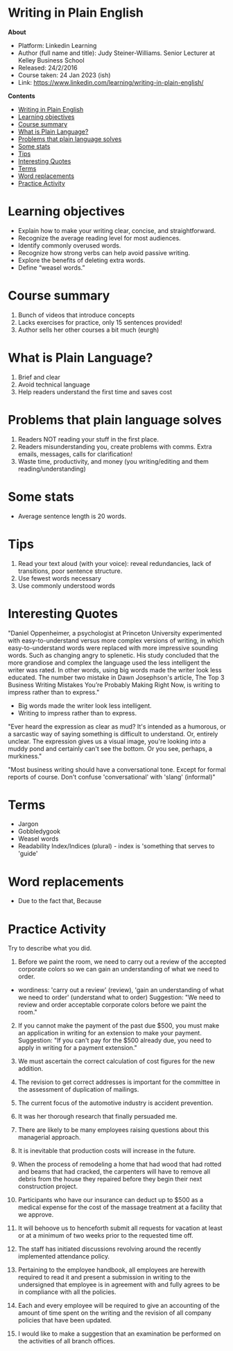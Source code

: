 # Writing in Plain English 

**About**

- Platform: Linkedin Learning
- Author (full name and title): Judy Steiner-Williams. Senior Lecturer at Kelley Business School
- Released: 24/2/2016
- Course taken: 24 Jan 2023 (ish)
- Link: https://www.linkedin.com/learning/writing-in-plain-english/

**Contents**

- [Writing in Plain English](#writing-in-plain-english)
- [Learning objectives](#learning-objectives)
- [Course summary](#course-summary)
- [What is Plain Language?](#what-is-plain-language)
- [Problems that plain language solves](#problems-that-plain-language-solves)
- [Some stats](#some-stats)
- [Tips](#tips)
- [Interesting Quotes](#interesting-quotes)
- [Terms](#terms)
- [Word replacements](#word-replacements)
- [Practice Activity](#practice-activity)

# Learning objectives

- Explain how to make your writing clear, concise, and straightforward.
- Recognize the average reading level for most audiences.
- Identify commonly overused words.
- Recognize how strong verbs can help avoid passive writing.
- Explore the benefits of deleting extra words.
- Define “weasel words.”

# Course summary

1. Bunch of videos that introduce concepts
2. Lacks exercises for practice, only 15 sentences provided!
3. Author sells her other courses a bit much (eurgh)

# What is Plain Language?

1. Brief and clear
2. Avoid technical language
3. Help readers understand the first time and saves cost

# Problems that plain language solves

1. Readers NOT reading your stuff in the first place.
2. Readers misunderstanding you, create problems with comms. Extra emails, messages, calls for clarification!
3. Waste time, productivity, and money (you writing/editing and them reading/understanding)

# Some stats

- Average sentence length is 20 words.

# Tips

1. Read your text aloud (with your voice): reveal redundancies, lack of transitions, poor sentence structure.
2. Use fewest words necessary
3. Use commonly understood words

# Interesting Quotes

"Daniel Oppenheimer, a psychologist at Princeton University experimented with easy-to-understand versus more complex versions of writing, in which easy-to-understand words were replaced with more impressive sounding words. Such as changing angry to splenetic. His study concluded that the more grandiose and complex the language used the less intelligent the writer was rated. In other words, using big words made the writer look less educated. The number two mistake in Dawn Josephson's article, The Top 3 Business Writing Mistakes You’re Probably Making Right Now, is writing to impress rather than to express."

- Big words made the writer look less intelligent.
- Writing to impress rather than to express.

"Ever heard the expression as clear as mud? It's intended as a humorous, or a sarcastic way of saying something is difficult to understand. Or, entirely unclear. The expression gives us a visual image, you're looking into a muddy pond and certainly can't see the bottom. Or you see, perhaps, a murkiness."

"Most business writing should have a conversational tone. Except for formal reports of course. Don't confuse 'conversational' with 'slang' (informal)"

# Terms

- Jargon
- Gobbledygook
- Weasel words
- Readability Index/Indices (plural) - index is 'something that serves to 'guide'

# Word replacements

- Due to the fact that, Because


# Practice Activity
Try to describe what you did.

1. Before we paint the room, we need to carry out a review of the accepted corporate colors so we can gain an understanding of what we need to order.
- wordiness: 'carry out a review' (review), 'gain an understanding of what we need to order' (understand what to order)
Suggestion:  "We need to review and order acceptable corporate colors before we paint the room."

2. If you cannot make the payment of the past due $500, you must make an application in writing for an extension to make your payment.
Suggestion: "If you can't pay for the $500 already due, you need to apply in writing for a payment extension."

3. We must ascertain the correct calculation of cost figures for the new addition.

4. The revision to get correct addresses is important for the committee in the assessment of duplication of mailings.

5. The current focus of the automotive industry is accident prevention.

6. It was her thorough research that finally persuaded me.

7. There are likely to be many employees raising questions about this managerial approach.

8. It is inevitable that production costs will increase in the future.

9. When the process of remodeling a home that had wood that had rotted and beams that had cracked, the carpenters will have to remove all debris from the house they repaired before they begin their next construction project.

10. Participants who have our insurance can deduct up to $500 as a medical expense for the cost of the massage treatment at a facility that we approve.

11. It will behoove us to henceforth submit all requests for vacation at least or at a minimum of two weeks prior to the requested time off.

12. The staff has initiated discussions revolving around the recently implemented attendance policy.

13. Pertaining to the employee handbook, all employees are herewith required to read it and present a submission in writing to the undersigned that employee is in agreement with and fully agrees to be in compliance with all the policies.

14. Each and every employee will be required to give an accounting of the amount of time spent on the writing and the revision of all company policies that have been updated.

15. I would like to make a suggestion that an examination be performed on the activities of all branch offices.
